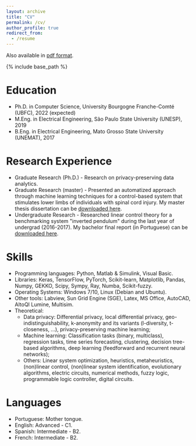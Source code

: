 ```yaml
---
layout: archive
title: "CV"
permalink: /cv/
author_profile: true
redirect_from:
  - /resume
---
```


Also available in [pdf format](http://hharcolezi.github.io/files/Complete_CV_HHA_Sep_2021.pdf).

{% include base_path %}

Education
======
* Ph.D. in Computer Science, University Bourgogne Franche-Comté (UBFC), 2022 (expected)
* M.Eng. in Electrical Engineering, São Paulo State University (UNESP), 2019
* B.Eng. in Electrical Engineering, Mato Grosso State University (UNEMAT), 2017

Research Experience
======
* Graduate Research (Ph.D.) - Research on privacy-preserving data analytics.
* Graduate Research (master) - Presented an automatized approach through machine learning techniques for a control-based system that stimulates lower limbs of individuals with spinal cord injury. My master thesis dissertation can be [downloaded here](http://hharcolezi.github.io/files/2019_UNESP_Master_thesis_compressed.pdf).
* Undergraduate Research - Researched linear control theory for a benchmarking system "inverted pendulum" during the last year of undergrad (2016-2017). My bachelor final report (in Portuguese) can be [downloaded here](http://hharcolezi.github.io/files/2017_UNEMAT_Final_Work.pdf).

Skills
======
* Programming languages: Python, Matlab & Simulink, Visual Basic.
* Libraries: Keras, TensorFlow, PyTorch, Scikit-learn, Matplotlib, Pandas, Numpy, GEKKO, Scipy, Sympy, Ray, Numba, Scikit-fuzzy.
* Operating Systems: Windows 7/10, Linux (Debian and Ubuntu).
* Other tools: Labview, Sun Grid Engine (SGE), Latex, MS Office, AutoCAD, AltoQI Lumine, Multisim. 
* Theoretical: 
  * Data privacy: Differential privacy, local differential privacy, geo-indistinguishability, k-anonymity and its variants (l-diversity, t-closeness, ...), privacy-preserving machine learning;
  * Machine learning: Classification tasks (binary, multiclass), regression tasks, time series forecasting, clustering, decision tree-based algorithms, deep learning (feedforward and recurrent neural networks);
  * Others: Linear system optimization, heuristics, metaheuristics, (non)linear control, (non)linear system identification, evolutionary algorithms, electric circuits, numerical methods, fuzzy logic, programmable logic controller, digital circuits.

Languages
======
* Portuguese: Mother tongue.
* English: Advanced - C1.
* Spanish: Intermediate - B2.
* French: Intermediate - B2.
